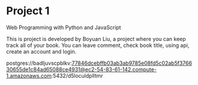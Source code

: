 # Project 1

Web Programming with Python and JavaScript


This is project is developed by Boyuan Liu, a project where you can keep track all of your book. You can leave comment, check book title, using api, create an account and login. 

postgres://badljuvscpblkv:77846dcebffb03ab3ab9785e08fd5c02ab5f376630655de1c84ad65088ce4931@ec2-54-83-61-142.compute-1.amazonaws.com:5432/d5loculdplltmr
